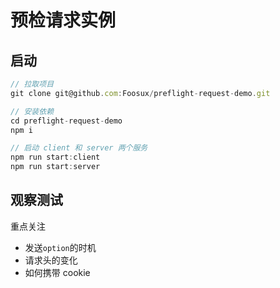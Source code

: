# 预检请求实例

## 启动

```js
// 拉取项目
git clone git@github.com:Foosux/preflight-request-demo.git

// 安装依赖
cd preflight-request-demo
npm i

// 启动 client 和 server 两个服务
npm run start:client
npm run start:server
```
## 观察测试

重点关注

- 发送`option`的时机
- 请求头的变化
- 如何携带 cookie
